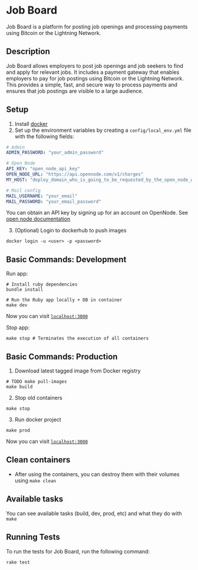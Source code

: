 # Job Board

Job Board is a platform for posting job openings and processing payments using Bitcoin or the Lightning Network.

## Description

Job Board allows employers to post job openings and job seekers to find and apply for relevant jobs. It includes a payment gateway that enables employers to pay for job postings using Bitcoin or the Lightning Network. This provides a simple, fast, and secure way to process payments and ensures that job postings are visible to a large audience.

## Setup

1. Install [docker](https://docs.docker.com/engine/install/)
2. Set up the environment variables by creating a `config/local_env.yml` file with the following fields:

```yml
# Admin
ADMIN_PASSWORD: "your_admin_password"

# Open Node
API_KEY: "open_node_api_key"
OPEN_NODE_URL: "https://api.opennode.com/v1/charges"
MY_HOST: "deploy_domain_who_is_going_to_be_requested_by_the_open_node_webhook"

# Mail config
MAIL_USERNAME: "your_email"
MAIL_PASSWORD: "your_email_password"
```

You can obtain an API key by signing up for an account on OpenNode. See [open node documentation](https://developers.opennode.com/docs/creating-a-charge)

3. (Optional) Login to dockerhub to push images

```
docker login -u <user> -p <password>
```

## Basic Commands: Development

Run app:

```
# Install ruby dependencies
bundle install

# Run the Ruby app locally + DB in container
make dev
```

Now you can visit [`localhost:3000`](http://localhost:3000)


Stop app:

```
make stop # Terminates the execution of all containers
```

## Basic Commands: Production

1. Download latest tagged image from Docker registry

```
# TODO make pull-images
make build
```

2. Stop old containers

```
make stop
```

3. Run docker project

```
make prod
```

Now you can visit [`localhost:3000`](http://localhost:3000)

## Clean containers

* After using the containers, you can destroy them with their volumes using `make clean`

## Available tasks

You can see available tasks (build, dev, prod, etc) and what they do with `make`

## Running Tests

To run the tests for Job Board, run the following command:

```bash
rake test
```
